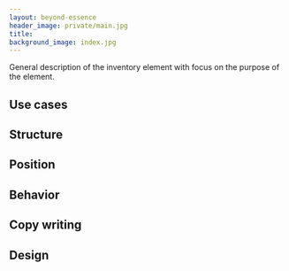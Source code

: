 ```yaml
---
layout: beyond-essence
header_image: private/main.jpg
title:
background_image: index.jpg
---
```

General description of the inventory element with focus on the purpose of the element.

## Use cases

## Structure

## Position

## Behavior

## Copy writing

## Design
